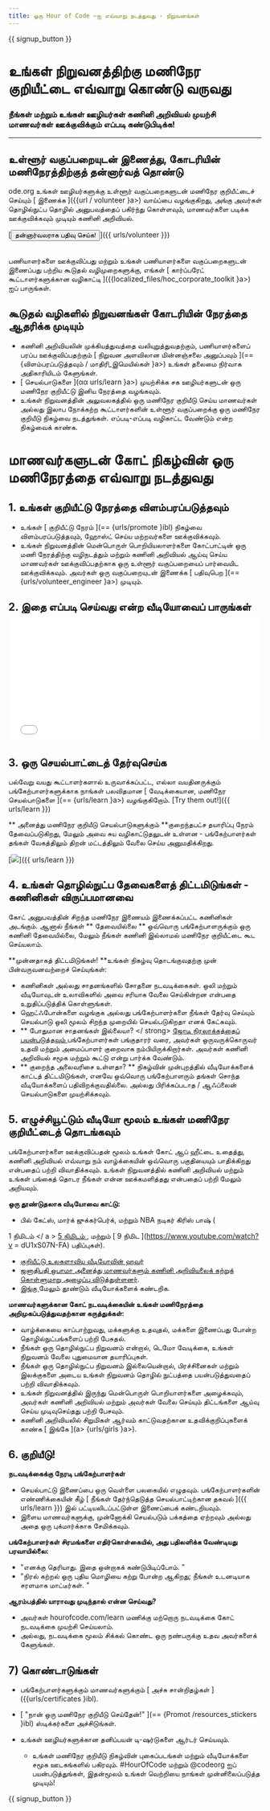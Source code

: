 ```yaml
---
title: ஒரு Hour of Code –ஐ எவ்வாறு நடத்துவது - நிறுவனங்கள்
---
```


{{ signup_button }}

# உங்கள் நிறுவனத்திற்கு மணிநேர குறியீட்டை எவ்வாறு கொண்டு வருவது
### நீங்கள் மற்றும் உங்கள் ஊழியர்கள் கணினி அறிவியல் முயற்சி மாணவர்கள் ஊக்குவிக்கும் எப்படி கண்டுபிடிக்க!

***

## உள்ளூர் வகுப்பறையுடன் இணைத்து, கோடரியின் மணிநேரத்திற்குத் தன்னார்வத் தொண்டு
ode.org உங்கள் ஊழியர்களுக்கு உள்ளூர் வகுப்பறைகளுடன் மணிநேர குறியீட்டைச் செய்யும் [ இணைக்க ]({{url / volunteer }a>) வாய்ப்பை வழங்குகிறது, அங்கு அவர்கள் தொழில்நுட்ப தொழில் அனுபவத்தைப் பகிர்ந்து கொள்ளவும், மாணவர்களை படிக்க ஊக்குவிக்கவும் முடியும் கணினி அறிவியல்.

[<button>தன்னார்வலராக பதிவு செய்க!</button>]({{ urls/volunteer }})
<br>
<br>

பணியாளர்களை ஊக்குவிப்பது மற்றும் உங்கள் பணியாளர்களை வகுப்பறைகளுடன் இணைப்பது பற்றிய கூடுதல் வழிமுறைகளுக்கு, எங்கள் [ கார்ப்பரேட் கூட்டாளர்களுக்கான வழிகாட்டி ]({{localized_files/hoc_corporate_toolkit }a>) ஐப் பாருங்கள்.

## கூடுதல் வழிகளில் நிறுவனங்கள் கோடரியின் நேரத்தை ஆதரிக்க முடியும்

- கணினி அறிவியலின் முக்கியத்துவத்தை வலியுறுத்துவதற்கும், பணியாளர்களைப் பரப்ப ஊக்குவிப்பதற்கும் [ நிறுவன அளவிலான மின்னஞ்சலை அனுப்பவும் ](== {விளம்பரப்படுத்தவும் / மாதிரி_இமெயில்கள் }a>) உங்கள் தலைமை நிர்வாக அதிகாரியிடம் கேளுங்கள்.
- [ செயல்பாடுகளை ](αα urls/learn }a>) முயற்சிக்க சக ஊழியர்களுடன் ஒரு மணிநேர குறியீட்டு இனிய நேரத்தை வழங்கவும்.
- உங்கள் நிறுவனத்தின் அலுவலகத்தில் ஒரு மணிநேர குறியீடு செய்ய மாணவர்கள் அல்லது இலாப நோக்கற்ற கூட்டாளர்களின் உள்ளூர் வகுப்பறைக்கு ஒரு மணிநேர குறியீடு நிகழ்வை நடத்துங்கள். எப்படி-எப்படி வழிகாட்ட வேண்டும் என்ற நிகழ்வைக் காண்க.


# மாணவர்களுடன் கோட் நிகழ்வின் ஒரு மணிநேரத்தை எவ்வாறு நடத்துவது

## 1. உங்கள் குறியீட்டு நேரத்தை விளம்பரப்படுத்தவும்
- உங்கள் [ குறியீட்டு நேரம் ](== {urls/promote }ibl) நிகழ்வை விளம்பரப்படுத்தவும், ஹோஸ்ட் செய்ய மற்றவர்களை ஊக்குவிக்கவும்.
- உங்கள் நிறுவனத்தின் மென்பொருள் பொறியியலாளர்களை கோட்பாட்டின் ஒரு மணி நேரத்திற்கு வழிநடத்தும் மற்றும் கணினி அறிவியல் ஆய்வு செய்ய மாணவர்கள் ஊக்குவிப்பதற்காக ஒரு உள்ளூர் வகுப்பறையைப் பார்வையிட ஊக்குவிக்கவும். அவர்கள் ஒரு வகுப்பறையுடன் இணைக்க [ பதிவுபெற ](== {urls/volunteer_engineer }a>) முடியும்.

## 2. இதை எப்படி செய்வது என்ற வீடியோவைப் பாருங்கள் <iframe width="500" height="255" src="//www.youtube.com/embed/SrnvvWDm73k" frameborder="0" allowfullscreen></iframe>

## 3. ஒரு செயல்பாட்டைத் தேர்வுசெய்க
பல்வேறு வயது கூட்டாளர்களால் உருவாக்கப்பட்ட, எல்லா வயதினருக்கும் பங்கேற்பாளர்களுக்காக நாங்கள் பலவிதமான [ வேடிக்கையான, மணிநேர செயல்பாடுகளை ](== {urls/learn }a>) வழங்குகிறோம். [Try them out!]({{ urls/learn }})

** அனைத்து மணிநேர குறியீடு செயல்பாடுகளுக்கும் **குறைந்தபட்ச தயாரிப்பு நேரம் தேவைப்படுகிறது, மேலும் அவை சுய வழிகாட்டுதலுடன் உள்ளன - பங்கேற்பாளர்கள் தங்கள் வேகத்திலும் திறன் மட்டத்திலும் வேலை செய்ய அனுமதிக்கிறது.

[<img src="/images/fit-700/tutorials.png" />]({{ urls/learn }})

## 4. உங்கள் தொழில்நுட்ப தேவைகளைத் திட்டமிடுங்கள் - கணினிகள் விருப்பமானவை

கோட் அனுபவத்தின் சிறந்த மணிநேர இணையம் இணைக்கப்பட்ட கணினிகள் அடங்கும். ஆனால் நீங்கள் ** தேவையில்லை ** ஒவ்வொரு பங்கேற்பாளருக்கும் ஒரு கணினி தேவையில்லை, மேலும் நீங்கள் கணினி இல்லாமல் மணிநேர குறியீட்டை கூட செய்யலாம்.

**முன்னதாகத் திட்டமிடுங்கள்! **உங்கள் நிகழ்வு தொடங்குவதற்கு முன் பின்வருவனவற்றைச் செய்யுங்கள்:

- கணினிகள் அல்லது சாதனங்களில் சோதனை நடவடிக்கைகள். ஒலி மற்றும் வீடியோவுடன் உலாவிகளில் அவை சரியாக வேலை செய்கின்றன என்பதை உறுதிப்படுத்திக் கொள்ளுங்கள்.
- ஹெட்ஃபோன்களை வழங்குக அல்லது பங்கேற்பாளர்களை நீங்கள் தேர்வு செய்யும் செயல்பாடு ஒலி மூலம் சிறந்த முறையில் செயல்படுகிறதா எனக் கேட்கவும்.
- ** போதுமான சாதனங்கள் இல்லையா? </ strong> [ ஜோடி நிரலாக்கத்தைப் பயன்படுத்தவும் ](https://www.youtube.com/watch?v=vgkahOzFH2Q) பங்கேற்பாளர்கள் பங்குதாரர் வரை, அவர்கள் ஒருவருக்கொருவர் உதவி மற்றும் அமைப்பாளர் குறைவாக நம்பியிருக்கிறார்கள். அவர்கள் கணினி அறிவியல் சமூக மற்றும் கூட்டு என்று பார்க்க வேண்டும்.</li>
- ** குறைந்த அலைவரிசை உள்ளதா? ** நிகழ்வின் முன்புறத்தில் வீடியோக்களைக் காட்டத் திட்டமிடுங்கள், எனவே ஒவ்வொரு பங்கேற்பாளரும் தங்கள் சொந்த வீடியோக்களைப் பதிவிறக்குவதில்லை. அல்லது பிரிக்கப்படாத / ஆஃப்லைன் செயல்பாடுகளை முயற்சிக்கவும்.</ul>

## 5.  எழுச்சியூட்டும் வீடியோ மூலம் உங்கள் மணிநேர குறியீட்டைத் தொடங்கவும்
பங்கேற்பாளர்களை ஊக்குவிப்பதன் மூலம் உங்கள் கோட் ஆப் ஹீட்டை உதைத்து, கணினி அறிவியல் எவ்வாறு நம் வாழ்க்கையின் ஒவ்வொரு பகுதியையும் பாதிக்கிறது என்பதைப் பற்றி விவாதிக்கவும். உங்கள் நிறுவனத்தில் கணினி அறிவியல் மற்றும் உங்கள் பங்கைத் தொடர நீங்கள் என்ன ஊக்கமளித்தது என்பதைப் பற்றி மேலும் அறியவும்.

**ஒரு தூண்டுதலாக வீடியோவை காட்டு:**

- பில் கேட்ஸ், மார்க் ஜுக்கர்பெர்க், மற்றும் NBA நடிகர் கிரிஸ் பாஷ் (

 1 நிமிடம் </ a > [ 5 நிமிடம் ](https://www.youtube.com/watch?v=nKIu9yen5nc), மற்றும் [ 9 நிமிட ](https://www.youtube.com/watch?v = dU1xS07N-FA) பதிப்புகள்).</li> 
  
  - [ குறியீட்டு உலகளாவிய வீடியோவின் ஹவர் ](https://www.youtube.com/watch?v=KsOIlDT145A)
- [ ஜனாதிபதி ஒபாமா அனைத்து மாணவர்களும் கணினி அறிவியலைக் கற்றுக் கொள்ளுமாறு அழைப்பு விடுத்துள்ளனர்](https://www.youtube.com/watch?v=6XvmhE1J9PY).
- [ இங்கு ](https://www.youtube.com/playlist?list=PLzdnOPI1iJNfpD8i4Sx7U0y2MccnrNZuP) மேலும் தூண்டும் வீடியோக்களைக் கண்டறிக.</ul> 

**மாணவர்களுக்கான கோட் நடவடிக்கையின் உங்கள் மணிநேரத்தை அறிமுகப்படுத்துவதற்கான கருத்துக்கள்:**

- வாழ்க்கையை காப்பாற்றுவது, மக்களுக்கு உதவுதல், மக்களை இணைப்பது போன்ற தொழில்நுட்பங்களைப் பற்றி பேசுதல்.
- நீங்கள் ஒரு தொழில்நுட்ப நிறுவனம் என்றால், டெமோ வேடிக்கை, உங்கள் நிறுவனம் வேலை புதுமையான தயாரிப்புகள்.
- நீங்கள் ஒரு தொழில்நுட்ப நிறுவனம் இல்லையென்றால், பிரச்சினைகள் மற்றும் இலக்குகளை அடைய உங்கள் நிறுவனம் தொழில் நுட்பத்தை பயன்படுத்துவதைப் பற்றி விவாதிக்கவும்.
- உங்கள் நிறுவனத்தில் இருந்து மென்பொருள் பொறியாளர்களை அழைக்கவும், அவர்கள் கணினி அறிவியல் மற்றும் அவர்கள் வேலை செய்யும் திட்டங்களை ஆய்வு செய்ய முடிவுசெய்தது பற்றி பேசவும்.
- கணினி அறிவியலில் சிறுமிகள் ஆர்வம் காட்டுவதற்கான உதவிக்குறிப்புகளைக் காண்க [ இங்கே ](a> {urls/girls }a>).



## 6. குறியீடு!

**நடவடிக்கைக்கு நேரடி பங்கேற்பாளர்கள்**

- செயல்பாட்டு இணைப்பை ஒரு வெள்ளை பலகையில் எழுதவும். பங்கேற்பாளர்களின் எண்ணிக்கையின் கீழ் [ நீங்கள் தேர்ந்தெடுத்த செயல்பாட்டிற்கான தகவல் ]({{ urls/learn }}) இல் பட்டியலிடப்பட்டுள்ள இணைப்பைக் கண்டறியவும்.
- இளைய மாணவர்களுக்கு, முன்னோக்கி செயல்படும் பக்கத்தை ஏற்றவும் அல்லது அதை ஒரு புக்மார்க்காக சேமிக்கவும்.

**பங்கேற்பாளர்கள் சிரமங்களை எதிர்கொள்கையில், அது பதிலளிக்க வேண்டியது பரவாயில்லை:**

- "எனக்கு தெரியாது. இதை ஒன்றாகக் கண்டுபிடிப்போம். ”
- "நிரல் கற்றல் ஒரு புதிய மொழியை கற்று போன்ற ஆகிறது; நீங்கள் உடனடியாக சரளமாக மாட்டீர்கள். "

**ஆரம்பத்தில் யாராவது முடிந்தால் என்ன செய்வது?**

- அவர்கள் hourofcode.com/learn மணிக்கு மற்றொரு நடவடிக்கை கோட் நடவடிக்கை முயற்சி செய்யலாம்.
- அல்லது, நடவடிக்கை மூலம் சிக்கல் கொண்ட ஒரு நண்பருக்கு உதவ அவர்களைக் கேளுங்கள்.



## 7) கொண்டாடுங்கள்

- பங்கேற்பாளர்களுக்கும் மாணவர்களுக்கும் [ அச்சு சான்றிதழ்கள் ]({{urls/certificates }ibl).
- [ "நான் ஒரு மணிநேர குறியீடு செய்தேன்!" ](== {Promot /resources_stickers }ibl) ஸ்டிக்கர்களை அச்சிடுங்கள்.
- உங்கள் ஊழியர்களுக்கான  தனிப்பயன் டி-ஷர்டுகளை ஆர்டர் செய்யவும்.</li> 
  
  - உங்கள் மணிநேர குறியீடு நிகழ்வின் புகைப்படங்கள் மற்றும் வீடியோக்களை சமூக ஊடகங்களில் பகிரவும். #HourOfCode மற்றும் @codeorg ஐப் பயன்படுத்துங்கள், இதன்மூலம் உங்கள் வெற்றியை நாங்கள் முன்னிலைப்படுத்த முடியும்!</ul> 

{{ signup_button }}
